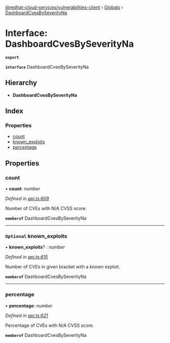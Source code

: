[@redhat-cloud-services/vulnerabilities-client](../README.md) › [Globals](../globals.md) › [DashboardCvesBySeverityNa](dashboardcvesbyseverityna.md)

# Interface: DashboardCvesBySeverityNa

**`export`** 

**`interface`** DashboardCvesBySeverityNa

## Hierarchy

* **DashboardCvesBySeverityNa**

## Index

### Properties

* [count](dashboardcvesbyseverityna.md#count)
* [known_exploits](dashboardcvesbyseverityna.md#optional-known_exploits)
* [percentage](dashboardcvesbyseverityna.md#percentage)

## Properties

###  count

• **count**: *number*

*Defined in [api.ts:609](https://github.com/RedHatInsights/javascript-clients.gi/blob/master/packages/vulnerabilities/api.ts#L609)*

Number of CVEs with N/A CVSS score.

**`memberof`** DashboardCvesBySeverityNa

___

### `Optional` known_exploits

• **known_exploits**? : *number*

*Defined in [api.ts:615](https://github.com/RedHatInsights/javascript-clients.gi/blob/master/packages/vulnerabilities/api.ts#L615)*

Number of CVEs in given bracket with a known exploit.

**`memberof`** DashboardCvesBySeverityNa

___

###  percentage

• **percentage**: *number*

*Defined in [api.ts:621](https://github.com/RedHatInsights/javascript-clients.gi/blob/master/packages/vulnerabilities/api.ts#L621)*

Percentage of CVEs with N/A CVSS score.

**`memberof`** DashboardCvesBySeverityNa

